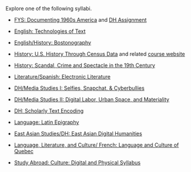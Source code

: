 Explore one of the following syllabi. 

- [FYS: Documenting 1960s America](https://github.com/nolauren/workshops/blob/master/urdhpedagogy/files/FYS_Syllabus.pdf) and [DH Assignment](https://github.com/nolauren/workshops/blob/master/urdhpedagogy/files/fys100assignment.md)

- [English: Technologies of Text](https://s18tot.ryancordell.org/)

- [English/History: Bostonography](http://bostonography.benschmidt.org/)

- [History: U.S. History Through Census Data](http://www.emilyklancher.com/teaching/history90_01_fall.pdf)
and related [course website](https://journeys.dartmouth.edu/censushistory/)

- [History: Scandal, Crime and Spectacle in the 19th Century](https://github.com/nolauren/workshops/blob/master/urdhpedagogy/files/History211.pdf)

- [Literature/Spanish: Electronic Literature](http://eliterature.digitalhumanities.berkeley.edu/)

- [DH/Media Studies I: Selfies, Snapchat, & Cyberbullies](https://miriamposner.com/dh150w15/)

- [DH/Media Studies II: Digital Labor, Urban Space, and Materiality](http://digitalmateriallabor.org/syllabus/)

- [DH: Scholarly Text Encoding](https://tei.academic.wlu.edu/)

- [Language: Latin Epigraphy](http://www.monicaberti.com/wp-content/uploads/2015/09/Latin_Epigraphy_Syllabus_2013.pdf)

- [East Asian Studies/DH: East Asian Digital Humanities](https://hcommons.org/deposits/objects/hc:17238/datastreams/CONTENT/content)

- [Language, Literature, and Culture/ French: Language and Culture of Quebec](https://hcommons.org/deposits/objects/hc:20318/datastreams/CONTENT/content)

- [Study Abroad: Culture: Digital and Physical Syllabus](https://hcommons.org/deposits/objects/hc:11360/datastreams/CONTENT/content)


